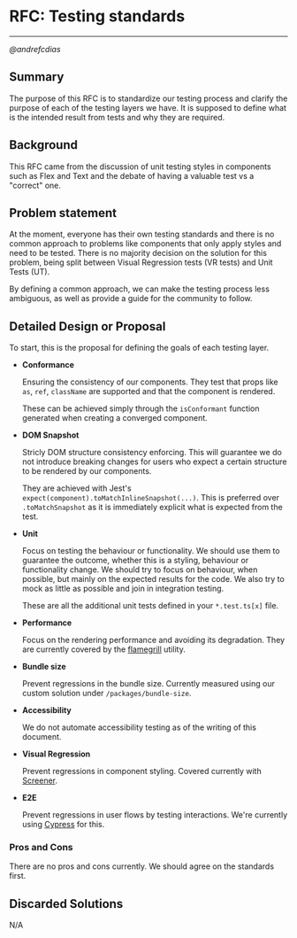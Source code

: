 # RFC: Testing standards

---

_@andrefcdias_

## Summary

The purpose of this RFC is to standardize our testing process and clarify the purpose of each of the testing layers we have. It is supposed to define what is the intended result from tests and why they are required.

## Background

This RFC came from the discussion of unit testing styles in components such as Flex and Text and the debate of having a valuable test vs a "correct" one.

## Problem statement

At the moment, everyone has their own testing standards and there is no common approach to problems like components that only apply styles and need to be tested.
There is no majority decision on the solution for this problem, being split between Visual Regression tests (VR tests) and Unit Tests (UT).

By defining a common approach, we can make the testing process less ambiguous, as well as provide a guide for the community to follow.

## Detailed Design or Proposal

To start, this is the proposal for defining the goals of each testing layer.

- **Conformance**

  Ensuring the consistency of our components. They test that props like `as`, `ref`, `className` are supported and that the component is rendered.

  These can be achieved simply through the `isConformant` function generated when creating a converged component.

- **DOM Snapshot**

  Stricly DOM structure consistency enforcing. This will guarantee we do not introduce breaking changes for users who expect a certain structure to be rendered by our components.

  They are achieved with Jest's `expect(component).toMatchInlineSnapshot(...)`. This is preferred over `.toMatchSnapshot` as it is immediately explicit what is expected from the test.

- **Unit**

  Focus on testing the behaviour or functionality. We should use them to guarantee the outcome, whether this is a styling, behaviour or functionality change.
  We should try to focus on behaviour, when possible, but mainly on the expected results for the code.
  We also try to mock as little as possible and join in integration testing.

  These are all the additional unit tests defined in your `*.test.ts[x]` file.

- **Performance**

  Focus on the rendering performance and avoiding its degradation. They are currently covered by the [flamegrill](https://github.com/microsoft/Flamegrill) utility.

- **Bundle size**

  Prevent regressions in the bundle size. Currently measured using our custom solution under `/packages/bundle-size`.

- **Accessibility**

  We do not automate accessibility testing as of the writing of this document.

- **Visual Regression**

  Prevent regressions in component styling. Covered currently with [Screener](https://screener.io/).

- **E2E**

  Prevent regressions in user flows by testing interactions. We're currently using [Cypress](https://www.cypress.io/) for this.

### Pros and Cons

There are no pros and cons currently. We should agree on the standards first.

## Discarded Solutions

N/A
